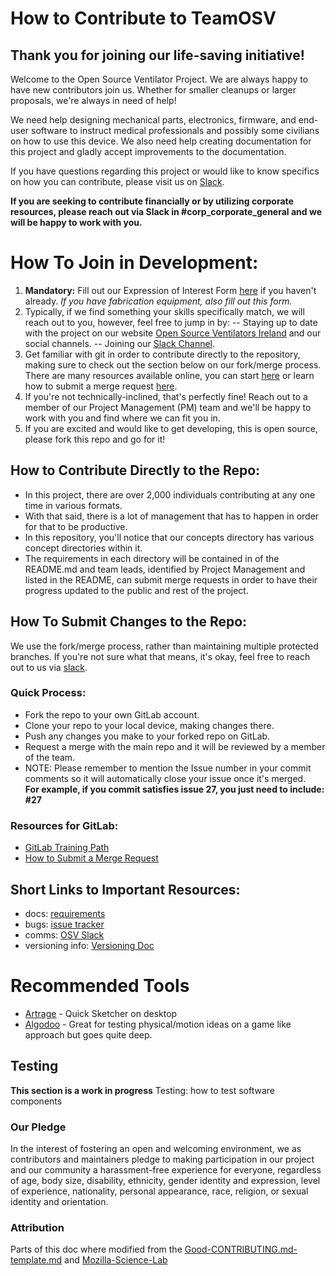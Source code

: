 # How to Contribute to TeamOSV
## Thank you for joining our life-saving initiative!
Welcome to the Open Source Ventilator Project.  We are always happy to have new contributors join us. Whether for smaller cleanups or larger proposals, we're always in need of help!

We need help designing mechanical parts, electronics, firmware, and end-user software to instruct medical professionals and possibly some civilians on how to use this device.  We also need help creating documentation for this project and gladly accept improvements to the documentation.

If you have questions regarding this project or would like to know specifics on how you can contribute, please visit us on [Slack](https://join.slack.com/t/osventilator/shared_invite/zt-cst4dhk7-BFNMz_vyBPthjlBFYV1yWA).

**If you are seeking to contribute financially or by utilizing corporate resources, please reach out via Slack in #corp_corporate_general and we will be happy to work with you.**

# How To Join in Development:
1. **Mandatory:** Fill out our Expression of Interest Form [here](https://opensourceventilator.ie/register) if you haven't already.
 *If you have fabrication equipment, also fill out this form.*
2. Typically, if we find something your skills specifically match, we will reach out to you, however, feel free to jump in by:
-- Staying up to date with the project on our website [Open Source Ventilators Ireland](https://opensourceventilator.ie/) and our social channels.
-- Joining our [Slack Channel](https://join.slack.com/t/osventilator/shared_invite/zt-cst4dhk7-BFNMz_vyBPthjlBFYV1yWA).
3. Get familiar with git in order to contribute directly to the repository, making sure to check out the section below on our fork/merge process. There are many resources available online, you can start [here](https://www.youtube.com/watch?v=enMumwvLAug) or learn how to submit a merge request [here](https://docs.gitlab.com/ee/user/project/merge_requests/creating_merge_requests.html).
4. If you're not technically-inclined, that's perfectly fine! Reach out to a member of our Project Management (PM) team and we'll be happy to work with you and find where we can fit you in.
5. If you are excited and would like to get developing, this is open source, please fork this repo and go for it!

## How to Contribute Directly to the Repo:

- In this project, there are over 2,000 individuals contributing at any one time in various formats.
- With that said, there is a lot of management that has to happen in order for that to be productive.
- In this repository, you'll notice that our concepts directory has various concept directories within it.
- The requirements in each directory will be contained in of the README.md and team leads, identified by Project Management and listed in the README, can submit merge requests in order to have their progress updated to the public and rest of the project.

## How To Submit Changes to the Repo:

We use the fork/merge process, rather than maintaining multiple protected branches. If you're not sure what that means, it's okay, feel free to reach out to us via [slack](https://join.slack.com/t/osventilator/shared_invite/zt-cst4dhk7-BFNMz_vyBPthjlBFYV1yWA).

### Quick Process:

   - Fork the repo to your own GitLab account.
   - Clone your repo to your local device, making changes there.
   - Push any changes you make to your forked repo on GitLab.
   - Request a merge with the main repo and it will be reviewed by a member of the team.
   - NOTE: Please remember to mention the Issue number in your commit comments so it will automatically close your issue once it's merged.  
   **For example, if you commit satisfies issue 27, you just need to include: #27**

### Resources for GitLab:
  - [GitLab Training Path](https://about.gitlab.com/training/#gitlab)
  - [How to Submit a Merge Request](https://docs.gitlab.com/ee/user/project/merge_requests/creating_merge_requests.html)

## Short Links to Important Resources:

   - docs: [requirements](requirements/)
   - bugs: [issue tracker](https://gitlab.com/open-source-ventilator/OpenLung/-/issues)
   - comms: [OSV Slack](https://join.slack.com/t/osventilator/shared_invite/zt-cst4dhk7-BFNMz_vyBPthjlBFYV1yWA)
   - versioning info: [Versioning Doc](VersioningHowTo.md)

# Recommended Tools
- [Artrage](http://www.artrage.com/) - Quick Sketcher on desktop
- [Algodoo](http://www.algodoo.com/) - Great for testing physical/motion ideas on a game like approach but goes quite deep.

## Testing
**This section is a work in progress**
Testing: how to test software components

### Our Pledge

In the interest of fostering an open and welcoming environment, we as contributors and maintainers pledge to making participation in our project and our community a harassment-free experience for everyone, regardless of age, body size, disability, ethnicity, gender identity and expression, level of experience, nationality, personal appearance, race, religion, or sexual identity and orientation.

### Attribution

Parts of this doc where modified from the [Good-CONTRIBUTING.md-template.md][gist-good-contributing] and [Mozilla-Science-Lab][mozilla-science-lab-url]

[gist-good-contributing]: https://gist.github.com/PurpleBooth/b24679402957c63ec426
[mozilla-science-lab-url]: https://mozillascience.github.io/working-open-workshop/contributing/
